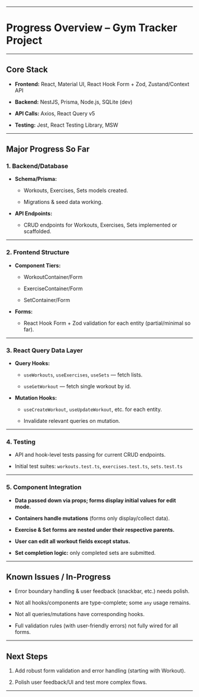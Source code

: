 
---

# Progress Overview – Gym Tracker Project

---

## **Core Stack**

- **Frontend:** React, Material UI, React Hook Form + Zod, Zustand/Context API
    
- **Backend:** NestJS, Prisma, Node.js, SQLite (dev)
    
- **API Calls:** Axios, React Query v5
    
- **Testing:** Jest, React Testing Library, MSW
    

---

## **Major Progress So Far**

### **1. Backend/Database**

- **Schema/Prisma:**
    
    - Workouts, Exercises, Sets models created.
        
    - Migrations & seed data working.
        
- **API Endpoints:**
    
    - CRUD endpoints for Workouts, Exercises, Sets implemented or scaffolded.
        

---

### **2. Frontend Structure**

- **Component Tiers:**
    
    - WorkoutContainer/Form
        
    - ExerciseContainer/Form
        
    - SetContainer/Form
        
- **Forms:**
    
    - React Hook Form + Zod validation for each entity (partial/minimal so far).
        

---

### **3. React Query Data Layer**

- **Query Hooks:**
    
    - `useWorkouts`, `useExercises`, `useSets` — fetch lists.
        
    - `useGetWorkout` — fetch single workout by id.
        
- **Mutation Hooks:**
    
    - `useCreateWorkout`, `useUpdateWorkout`, etc. for each entity.
        
    - Invalidate relevant queries on mutation.
        

---

### **4. Testing**

- API and hook-level tests passing for current CRUD endpoints.
    
- Initial test suites: `workouts.test.ts`, `exercises.test.ts`, `sets.test.ts`
    

---

### **5. Component Integration**

- **Data passed down via props; forms display initial values for edit mode.**
    
- **Containers handle mutations** (forms only display/collect data).
    
- **Exercise & Set forms are nested under their respective parents.**
    
- **User can edit all workout fields except status.**
    
- **Set completion logic:** only completed sets are submitted.
    

---

## **Known Issues / In-Progress**

- Error boundary handling & user feedback (snackbar, etc.) needs polish.
    
- Not all hooks/components are type-complete; some `any` usage remains.
    
- Not all queries/mutations have corresponding hooks.
    
- Full validation rules (with user-friendly errors) not fully wired for all forms.
    

---

## **Next Steps**

1. Add robust form validation and error handling (starting with Workout).
    
2. Polish user feedback/UI and test more complex flows.
    

---

